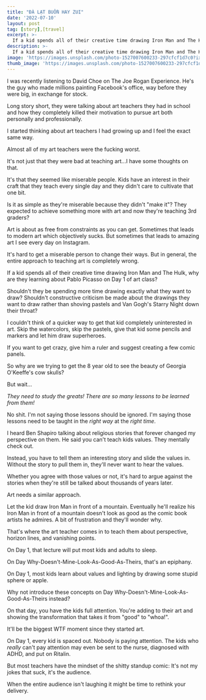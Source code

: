 ```yaml
---
title: "ĐÀ LẠT BUỒN HAY ZUI"
date: '2022-07-10'
layout: post
tag: [story],[travel]
excerpt: >-
  If a kid spends all of their creative time drawing Iron Man and The Hulk, why are they learning about Pablo Picasso on Day 1 of art class? Shouldn't they be spending more time drawing exactly what they want to draw?
description: >-
  If a kid spends all of their creative time drawing Iron Man and The Hulk, why are they learning about Pablo Picasso on Day 1 of art class? Shouldn't they be spending more time drawing exactly what they want to draw?
image: 'https://images.unsplash.com/photo-1527007600233-297cfcf1d7c0?ixlib=rb-1.2.1&ixid=MnwxMjA3fDB8MHxwaG90by1wYWdlfHx8fGVufDB8fHx8&auto=format&fit=crop&w=1287&q=80'
thumb_image: 'https://images.unsplash.com/photo-1527007600233-297cfcf1d7c0?ixlib=rb-1.2.1&ixid=MnwxMjA3fDB8MHxwaG90by1wYWdlfHx8fGVufDB8fHx8&auto=format&fit=crop&w=1287&q=80'
---
```


I was recently listening to David Choe on The Joe Rogan Experience. He's the guy who made millions painting Facebook's office, way before they were big, in exchange for stock.

Long story short, they were talking about art teachers they had in school and how they completely killed their motivation to pursue art both personally and professionally.

I started thinking about art teachers I had growing up and I feel the exact same way.

Almost all of my art teachers were the fucking worst.

It's not just that they were bad at teaching art...I have some thoughts on that.

It's that they seemed like miserable people. Kids have an interest in their craft that they teach every single day and they didn't care to cultivate that one bit.

Is it as simple as they're miserable because they didn't "make it"? They expected to achieve something more with art and now they're teaching 3rd graders?

Art is about as free from constraints as you can get. Sometimes that leads to modern art which objectively sucks. But sometimes that leads to amazing art I see every day on Instagram.

It's hard to get a miserable person to change their ways. But in general, the entire approach to teaching art is completely wrong.

If a kid spends all of their creative time drawing Iron Man and The Hulk, why are they learning about Pablo Picasso on Day 1 of art class?

Shouldn't they be spending more time drawing exactly what they want to draw? Shouldn't constructive criticism be made about the drawings they want to draw rather than shoving pastels and Van Gogh's Starry Night down their throat?

I couldn't think of a quicker way to get that kid completely uninterested in art. Skip the watercolors, skip the pastels, give that kid some pencils and markers and let him draw superheroes.

If you want to get crazy, give him a ruler and suggest creating a few comic panels.

So why are we trying to get the 8 year old to see the beauty of Georgia O'Keeffe's cow skulls?

But wait...

*They need to study the greats! There are so many lessons to be learned from them!*

No shit. I'm not saying those lessons should be ignored. I'm saying those lessons need to be taught in the *right way* at the *right time*.

I heard Ben Shapiro talking about religious stories that forever changed my perspective on them. He said you can't teach kids values. They mentally check out.

Instead, you have to tell them an interesting story and slide the values in. Without the story to pull them in, they'll never want to hear the values.

Whether you agree with those values or not, it's hard to argue against the stories when they're still be talked about thousands of years later.

Art needs a similar approach.

Let the kid draw Iron Man in front of a mountain. Eventually he'll realize his Iron Man in front of a mountain doesn't look as good as the comic book artists he admires. A bit of frustration and they'll wonder why.

That's where the art teacher comes in to teach them about perspective, horizon lines, and vanishing points.

On Day 1, that lecture will put most kids and adults to sleep.

On Day Why-Doesn't-Mine-Look-As-Good-As-Theirs, that's an epiphany.

On Day 1, most kids learn about values and lighting by drawing some stupid sphere or apple.

Why not introduce these concepts on Day Why-Doesn't-Mine-Look-As-Good-As-Theirs instead?

On that day, you have the kids full attention. You're adding to their art and showing the transformation that takes it from "good" to "whoa!".

It'll be the biggest WTF moment since they started art.

On Day 1, every kid is spaced out. Nobody is paying attention. The kids who *really* can't pay attention may even be sent to the nurse, diagnosed with ADHD, and put on Ritalin.

But most teachers have the mindset of the shitty standup comic: It's not my jokes that suck, it's the audience.

When the entire audience isn't laughing it might be time to rethink your delivery.